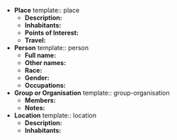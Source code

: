 - **Place**
  template:: place
	- **Description:**
	- **Inhabitants:**
	- **Points of Interest:**
	- **Travel:**
- **Person**
  template:: person
	- **Full name:**
	- **Other names:**
	- **Race:**
	- **Gender:**
	- **Occupations:**
- **Group or Organisation**
  template:: group-organisation
	- **Members:**
	- **Notes:**
- **Location**
  template:: location
	- **Description:**
	- **Inhabitants:**